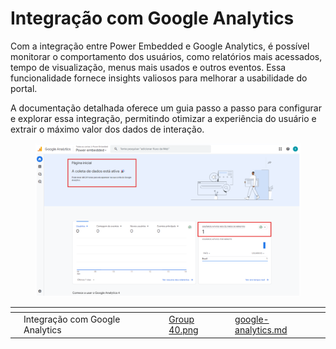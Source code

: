# Integração com Google Analytics

Com a integração entre Power Embedded e Google Analytics, é possível monitorar o comportamento dos usuários, como relatórios mais acessados, tempo de visualização, menus mais usados e outros eventos. Essa funcionalidade fornece insights valiosos para melhorar a usabilidade do portal.

A documentação detalhada oferece um guia passo a passo para configurar e explorar essa integração, permitindo otimizar a experiência do usuário e extrair o máximo valor dos dados de interação.



<figure><img src="../.gitbook/assets/image (410).png" alt=""><figcaption></figcaption></figure>





<table data-view="cards"><thead><tr><th></th><th></th><th data-hidden data-card-cover data-type="files"></th><th data-hidden data-type="content-ref"></th></tr></thead><tbody><tr><td></td><td>Integração  com Google Analytics</td><td><a href="../.gitbook/assets/Group 40.png">Group 40.png</a></td><td><a href="../portal-de-administracao/configuracoes/organizacao/google-analytics.md">google-analytics.md</a></td></tr></tbody></table>
